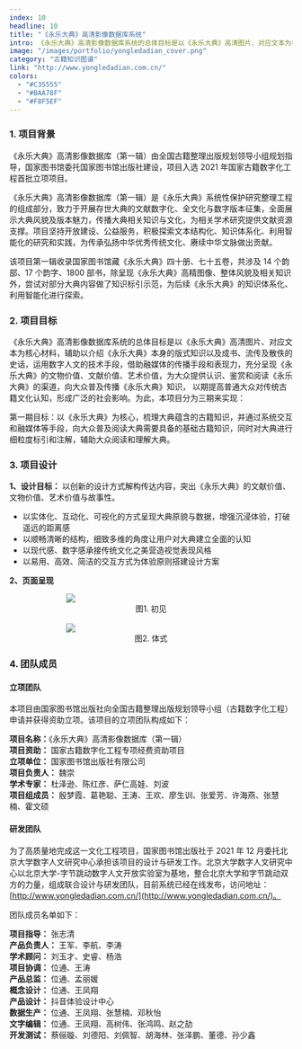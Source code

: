 ```yaml
---
index: 10
headline: 10
title: "《永乐大典》高清影像数据库系统"
intro: 《永乐大典》高清影像数据库系统的总体目标是以《永乐大典》高清图片、对应文本为核心材料，辅助以介绍《永乐大典》本身的版式知识以及成书、流传及散佚的史话，运用数字人文的技术手段，借助融媒体的传播手段和表现力，充分呈现《永乐大典》的文物价值、文献价值、艺术价值，为大众提供认识、鉴赏和阅读《永乐大典》的渠道，向大众普及传播《永乐大典》知识， 以期提高普通大众对传统古籍文化认知，形成广泛的社会影响。
image: "/images/portfolio/yongledadian_cover.png"
category: "古籍知识图谱"
link: "http://www.yongledadian.com.cn/"
colors:
  - "#C35555"
  - "#BAA78F"
  - "#F8F5EF"
---
```


### 1. 项目背景

《永乐大典》高清影像数据库（第一辑）由全国古籍整理出版规划领导小组规划指导，国家图书馆委托国家图书馆出版社建设，项目入选 2021 年国家古籍数字化工程首批立项项目。

《永乐大典》高清影像数据库（第一辑）是《永乐大典》系统性保护研究整理工程的组成部分，致力于开展存世大典的文献数字化、全文化与数字版本征集，全面展示大典风貌及版本魅力，传播大典相关知识与文化，为相关学术研究提供文献资源支撑。项目坚持开放建设、公益服务，积极探索文本结构化、知识体系化、利用智能化的研究和实践，为传承弘扬中华优秀传统文化、赓续中华文脉做出贡献。

该项目第一辑收录国家图书馆藏《永乐大典》四十册、七十五卷，共涉及 14 个韵部、17 个韵字、1800 部书，除呈现《永乐大典》高精图像、整体风貌及相关知识外，尝试对部分大典内容做了知识标引示范，为后续《永乐大典》的知识体系化、利用智能化进行探索。

### 2. 项目目标

《永乐大典》高清影像数据库系统的总体目标是以《永乐大典》高清图片、对应文本为核心材料，辅助以介绍《永乐大典》本身的版式知识以及成书、流传及散佚的史话，运用数字人文的技术手段，借助融媒体的传播手段和表现力，充分呈现《永乐大典》的文物价值、文献价值、艺术价值，为大众提供认识、鉴赏和阅读《永乐大典》的渠道，向大众普及传播《永乐大典》知识， 以期提高普通大众对传统古籍文化认知，形成广泛的社会影响。为此，本项目分为三期来实现：

第一期目标：以《永乐大典》为核心，梳理大典蕴含的古籍知识，并通过系统交互和融媒体等手段，向大众普及阅读大典需要具备的基础古籍知识，同时对大典进行细粒度标引和注解，辅助大众阅读和理解大典。

### 3. 项目设计

**1、设计目标：** 以创新的设计方式解构传达内容，突出《永乐大典》的文献价值、文物价值、艺术价值与故事性。

- 以实体化、互动化、可视化的方式呈现大典原貌与数据，增强沉浸体验，打破遥远的距离感
- 以顺畅清晰的结构，细致多维的角度让用户对大典建立全面的认知
- 以现代感、数字感承接传统文化之美营造视觉表现风格
- 以易用、高效、简洁的交互方式为体验原则搭建设计方案

**2、页面呈现**

<img style="max-width:60%;display:block;margin:0 auto;" src="/images/portfolio/yongledadian1.jpeg" />

<center>图1. 初见</center>

<br/>

<img style="max-width:60%;display:block;margin:0 auto;" src="/images/portfolio/yongledadian2.jpeg" />

<center>图2. 体式</center>

### 4. 团队成员

#### 立项团队

本项目由国家图书馆出版社向全国古籍整理出版规划领导小组（古籍数字化工程）申请并获得资助立项。该项目的立项团队构成如下：

**项目名称：**《永乐大典》高清影像数据库（第一辑）  
**项目资助：** 国家古籍数字化工程专项经费资助项目  
**立项单位：** 国家图书馆出版社有限公司  
**项目负责人：** 魏崇  
**学术专家：** 杜泽逊、陈红彦、萨仁高娃、刘波  
**项目组成员：** 殷梦霞、葛艳聪、王涛、王欢、廖生训、张爱芳、许海燕、张慧楠、霍文硕

#### 研发团队

为了高质量地完成这一文化工程项目，国家图书馆出版社于 2021 年 12 月委托北京大学数字人文研究中心承担该项目的设计与研发工作。北京大学数字人文研究中心以北京大学-字节跳动数字人文开放实验室为基地，整合北京大学和字节跳动双方的力量，组成联合设计与研发团队，目前系统已经在线发布，访问地址：[http://www.yongledadian.com.cn/](http://www.yongledadian.com.cn/)。

团队成员名单如下：

**项目指导：** 张志清  
**产品负责人：** 王军、李航、李涛  
**学术顾问：** 刘玉才、史睿、杨浩  
**项目协调：** 位通、王涛  
**产品总监：** 位通、孟丽媛  
**概念设计：** 位通、王凤翔  
**产品设计：** 抖音体验设计中心  
**数据生产：** 位通、王凤翔、张慧楠、邓秋怡  
**文字编辑：** 位通、王凤翔、高树伟、张鸿鸣、赵之劼  
**开发测试：** 蔡俪璇、刘德阳、刘佩智、胡海林、张泽鹏、董德、孙少鑫
